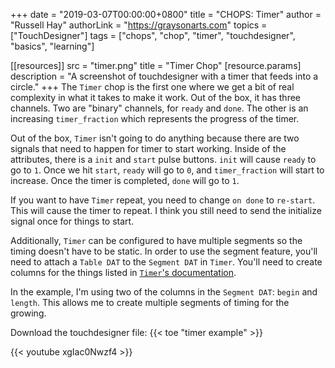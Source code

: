+++
date = "2019-03-07T00:00:00+0800"
title = "CHOPS: Timer"
author = "Russell Hay"
authorLink = "https://graysonarts.com"
topics = ["TouchDesigner"]
tags = ["chops", "chop", "timer", "touchdesigner", "basics", "learning"]

[[resources]]
  src = "timer.png"
  title = "Timer Chop"
  [resource.params]
    description = "A screenshot of touchdesigner with a timer that feeds into a circle."
+++
The `Timer` chop is the first one where we get a bit of real complexity in what it takes to make it work.  Out of the box, it has three channels. Two are "binary" channels, for `ready` and `done`. The other is an increasing `timer_fraction` which represents the progress of the timer.

Out of the box, `Timer` isn't going to do anything because there are two signals that need to happen for timer to start working. Inside of the attributes, there is a `init` and `start` pulse buttons.  `init` will cause `ready` to go to `1`. Once we hit `start`, `ready` will go to `0`, and `timer_fraction` will start to increase.  Once the timer is completed, `done` will go to `1`.

If you want to have `Timer` repeat, you need to change `on done` to `re-start`.  This will cause the timer to repeat. I think you still need to send the initialize signal once for things to start.

Additionally, `Timer` can be configured to have multiple segments so the timing doesn't have to be static. In order to use the segment feature, you'll need to attach a `Table DAT` to the `Segment DAT` in `Timer`. You'll need to create columns for the things listed in [`Timer`'s documentation](https://docs.derivative.ca/index.php?title=Timer_CHOP#Parameters_-_Segments_Page).

In the example, I'm using two of the columns in the `Segment DAT`: `begin` and `length`. This allows me to create multiple segments of timing for the growing.

Download the touchdesigner file: {{< toe "timer example" >}}

{{< youtube xgIac0Nwzf4 >}}